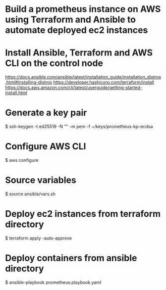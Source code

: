 # Build a prometheus instance on AWS using Terraform and Ansible to automate deployed ec2 instances

# Install Ansible, Terraform and AWS CLI on the control node
https://docs.ansible.com/ansible/latest/installation_guide/installation_distros.html#installing-distros
https://developer.hashicorp.com/terraform/install
https://docs.aws.amazon.com/cli/latest/userguide/getting-started-install.html

# Generate a key pair
$ ssh-keygen -t ed25519 -N "" -m pem -f ~/keys/prometheus-kp-ecdsa

# Configure AWS CLI
$ aws configure

# Source variables
$ source ansible/vars.sh

# Deploy ec2 instances from terraform directory
$ terraform apply -auto-approve

# Deploy containers from ansible directory
$ ansible-playbook prometheus.playbook.yaml
